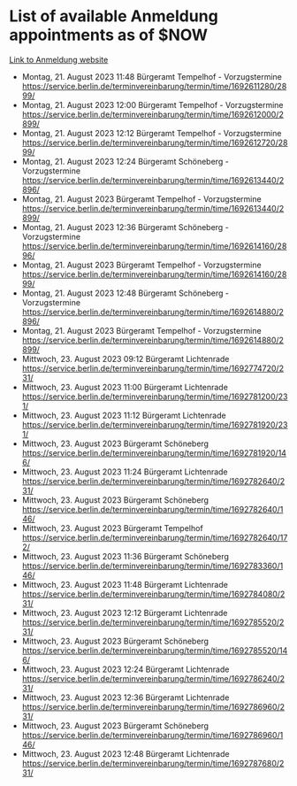 # List of available Anmeldung appointments as of $NOW
[Link to Anmeldung website](https://service.berlin.de/terminvereinbarung/termin/tag.php?termin=1&anliegen[]=120686&dienstleisterlist=122210,122217,327316,122219,327312,122227,327314,122231,327346,122243,327348,122254,122252,329742,122260,329745,122262,329748,122271,327278,122273,327274,122277,327276,330436,122280,327294,122282,327290,122284,327292,122291,327270,122285,327266,122286,327264,122296,327268,150230,329760,122297,327286,122294,327284,122312,329763,122314,329775,122304,327330,122311,327334,122309,327332,317869,122281,327352,122279,329772,122283,122276,327324,122274,327326,122267,329766,122246,327318,122251,327320,122257,327322,122208,327298,122226,327300&herkunft=http%3A%2F%2Fservice.berlin.de%2Fdienstleistung%2F120686%2F)
- Montag, 21. August 2023 11:48 Bürgeramt Tempelhof - Vorzugstermine https://service.berlin.de/terminvereinbarung/termin/time/1692611280/2899/
- Montag, 21. August 2023 12:00 Bürgeramt Tempelhof - Vorzugstermine https://service.berlin.de/terminvereinbarung/termin/time/1692612000/2899/
- Montag, 21. August 2023 12:12 Bürgeramt Tempelhof - Vorzugstermine https://service.berlin.de/terminvereinbarung/termin/time/1692612720/2899/
- Montag, 21. August 2023 12:24 Bürgeramt Schöneberg - Vorzugstermine https://service.berlin.de/terminvereinbarung/termin/time/1692613440/2896/
- Montag, 21. August 2023  Bürgeramt Tempelhof - Vorzugstermine https://service.berlin.de/terminvereinbarung/termin/time/1692613440/2899/
- Montag, 21. August 2023 12:36 Bürgeramt Schöneberg - Vorzugstermine https://service.berlin.de/terminvereinbarung/termin/time/1692614160/2896/
- Montag, 21. August 2023  Bürgeramt Tempelhof - Vorzugstermine https://service.berlin.de/terminvereinbarung/termin/time/1692614160/2899/
- Montag, 21. August 2023 12:48 Bürgeramt Schöneberg - Vorzugstermine https://service.berlin.de/terminvereinbarung/termin/time/1692614880/2896/
- Montag, 21. August 2023  Bürgeramt Tempelhof - Vorzugstermine https://service.berlin.de/terminvereinbarung/termin/time/1692614880/2899/
- Mittwoch, 23. August 2023 09:12 Bürgeramt Lichtenrade https://service.berlin.de/terminvereinbarung/termin/time/1692774720/231/
- Mittwoch, 23. August 2023 11:00 Bürgeramt Lichtenrade https://service.berlin.de/terminvereinbarung/termin/time/1692781200/231/
- Mittwoch, 23. August 2023 11:12 Bürgeramt Lichtenrade https://service.berlin.de/terminvereinbarung/termin/time/1692781920/231/
- Mittwoch, 23. August 2023  Bürgeramt Schöneberg https://service.berlin.de/terminvereinbarung/termin/time/1692781920/146/
- Mittwoch, 23. August 2023 11:24 Bürgeramt Lichtenrade https://service.berlin.de/terminvereinbarung/termin/time/1692782640/231/
- Mittwoch, 23. August 2023  Bürgeramt Schöneberg https://service.berlin.de/terminvereinbarung/termin/time/1692782640/146/
- Mittwoch, 23. August 2023  Bürgeramt Tempelhof https://service.berlin.de/terminvereinbarung/termin/time/1692782640/172/
- Mittwoch, 23. August 2023 11:36 Bürgeramt Schöneberg https://service.berlin.de/terminvereinbarung/termin/time/1692783360/146/
- Mittwoch, 23. August 2023 11:48 Bürgeramt Lichtenrade https://service.berlin.de/terminvereinbarung/termin/time/1692784080/231/
- Mittwoch, 23. August 2023 12:12 Bürgeramt Lichtenrade https://service.berlin.de/terminvereinbarung/termin/time/1692785520/231/
- Mittwoch, 23. August 2023  Bürgeramt Schöneberg https://service.berlin.de/terminvereinbarung/termin/time/1692785520/146/
- Mittwoch, 23. August 2023 12:24 Bürgeramt Lichtenrade https://service.berlin.de/terminvereinbarung/termin/time/1692786240/231/
- Mittwoch, 23. August 2023 12:36 Bürgeramt Lichtenrade https://service.berlin.de/terminvereinbarung/termin/time/1692786960/231/
- Mittwoch, 23. August 2023  Bürgeramt Schöneberg https://service.berlin.de/terminvereinbarung/termin/time/1692786960/146/
- Mittwoch, 23. August 2023 12:48 Bürgeramt Lichtenrade https://service.berlin.de/terminvereinbarung/termin/time/1692787680/231/
